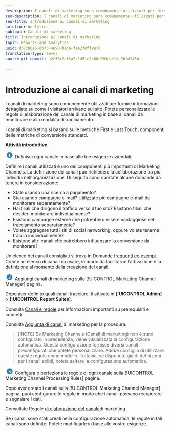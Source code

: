 ```yaml
---
description: I canali di marketing sono comunemente utilizzati per fornire informazioni dettagliate su come i visitatori arrivano sul sito. Potete personalizzare le regole di elaborazione del canale di marketing in base ai canali da monitorare e alla modalità di tracciamento.
seo-description: I canali di marketing sono comunemente utilizzati per fornire informazioni dettagliate su come i visitatori arrivano sul sito. Potete personalizzare le regole di elaborazione del canale di marketing in base ai canali da monitorare e alla modalità di tracciamento.
seo-title: Introduzione ai canali di marketing
solution: Analytics
subtopic: Canali di marketing
title: Introduzione ai canali di marketing
topic: Reports and Analytics
uuid: d38cb0e5-0b75-4690-b1da-fea2fdff9e7d
translation-type: tm+mt
source-git-commit: a2c38c2cf3a2c1451e2c60e003ebe1fa9bfd145d

---
```



# Introduzione ai canali di marketing

I canali di marketing sono comunemente utilizzati per fornire informazioni dettagliate su come i visitatori arrivano sul sito. Potete personalizzare le regole di elaborazione del canale di marketing in base ai canali da monitorare e alla modalità di tracciamento.

I canali di marketing si basano sulle metriche First e Last Touch, componenti delle metriche di conversione standard.

**Attività introduttive**

![](assets/step1_icon.png) Definisci ogni canale in base alle tue esigenze aziendali.

Definire i canali utilizzati è uno dei componenti più importanti di Marketing Channels. La definizione dei canali può richiedere la collaborazione tra più individui nell'organizzazione. Di seguito sono riportate alcune domande da tenere in considerazione:

* State usando una ricerca a pagamento?
* Stai usando campagne e-mail? Utilizzate più campagne e-mail da monitorare separatamente?
* Hai filiali che dirigono il traffico verso il tuo sito? Esistono filiali che desideri monitorare individualmente?
* Esistono campagne esterne che potrebbero essere vantaggiose nel tracciamento separatamente?
* Volete aggregare tutti i siti di social networking, oppure volete tenerne traccia individualmente?
* Esistono altri canali che potrebbero influenzare la conversione da monitorare?

Un elenco dei canali consigliati si trova in Domande [frequenti ed esempi](../../components/c-marketing-channels/c-faq.md#concept_72CE3270AC264DB2A64BCB3E4B0D9C44). Create un elenco di canali da usare, in modo da facilitarne l’attivazione e la definizione al momento della creazione dei canali.

![](assets/step2_icon.png) Aggiungi canali di marketing sulla [!UICONTROL Marketing Channel Manager] pagina.

Dopo aver definito quali canali tracciare, li attivate in **[!UICONTROL Admin]** &gt; **[!UICONTROL Report Suites]**.

Consulta [Canali e regole](../../components/c-marketing-channels/c-channels-rules.md#concept_C832E652974F419C82A4FAD9076C3197) per informazioni importanti su prerequisiti e concetti.

Consulta [Aggiunta di canali](../../components/c-marketing-channels/c-channels.md#task_98C9D3F5DBBC4B198E0A9ED4D3891E03) di marketing per la procedura.

> [!NOTE] Se Marketing Channels (Canali di marketing) non è stato configurato in precedenza, viene visualizzata la configurazione [](../../components/c-marketing-channels/c-channel-autosetup.md#concept_2EC91690B4F94889ADE935AB69B9025D) automatica. Questa configurazione fornisce diversi canali preconfigurati che potete personalizzare. Adobe consiglia di utilizzare queste regole come modello. Tuttavia, se disponete già di definizioni per i canali solidi, potete saltare la configurazione automatica.

![](assets/step3_icon.png) Configura o perfeziona le regole di ogni canale sulla [!UICONTROL Marketing Channel Processing Rules] pagina.

Dopo aver creato i canali sulla [!UICONTROL Marketing Channel Manager] pagina, puoi configurare le regole in modo che i canali possano recuperare e segnalare i dati.

Consultate Regole [di elaborazione del canale](../../components/c-marketing-channels/c-rules.md#concept_9ADC8D3AA4C84288ACC6D441D4036646)di marketing.

Se i canali sono stati creati nella configurazione automatica, le regole in tali canali sono definite. Potete modificarle in base alle vostre esigenze.
